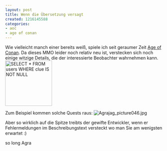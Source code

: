 ```yaml
---
layout: post
title: Wenn die Übersetzung versagt
created: 1216145588
categories:
- aoc
- age of conan
---
```

Wie vielleicht manch einer bereits weiß, spiele ich seit geraumer Zeit [Age of Conan](http://www.ageofconan.com/). Da dieses MMO leider noch relativ neu ist, verstecken sich noch einige witzige Details, die der interessierte Beobachter wahrnehmen kann.
<img src="" width="150"  height="145"  alt="SELECT * FROM users WHERE clue IS NOT NULL" title="SELECT * FROM users WHERE clue IS NOT NULL" class="g2image_float_right" />

Zum Beispiel kommen solche Quests raus:
<img src=""  alt="Agrajag_picture046.jpg" title="Agrajag_picture046.jpg" class="g2image_float_left" />


Aber so wirklich auf die Spitze treibts der gewifte Entwickler, wenn er Fehlermeldungen im Beschreibungstext versteckt wo man Sie am wenigsten erwartet :)

so long
Agra
